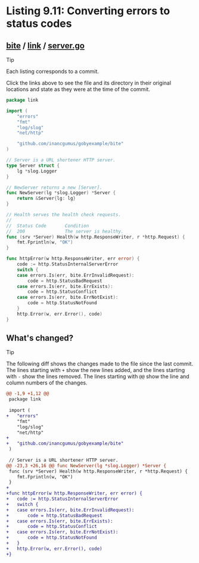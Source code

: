 # Listing 9.11: Converting errors to status codes

## [bite](https://github.com/inancgumus/gobyexample/blob/cbf33db4709cd689a3459e243c239f9a7e46a597/bite) / [link](https://github.com/inancgumus/gobyexample/blob/cbf33db4709cd689a3459e243c239f9a7e46a597/bite/link) / [server.go](https://github.com/inancgumus/gobyexample/blob/cbf33db4709cd689a3459e243c239f9a7e46a597/bite/link/server.go)

> [!TIP]
> Each listing corresponds to a commit.
>
> Click the links above to see the file and its directory in their original locations and state as they were at the time of the commit.

```go
package link

import (
	"errors"
	"fmt"
	"log/slog"
	"net/http"

	"github.com/inancgumus/gobyexample/bite"
)

// Server is a URL shortener HTTP server.
type Server struct {
	lg *slog.Logger
}

// NewServer returns a new [Server].
func NewServer(lg *slog.Logger) *Server {
	return &Server{lg: lg}
}

// Health serves the health check requests.
//
//	Status Code       Condition
//	200               The server is healthy.
func (srv *Server) Health(w http.ResponseWriter, r *http.Request) {
	fmt.Fprintln(w, "OK")
}

func httpError(w http.ResponseWriter, err error) {
	code := http.StatusInternalServerError
	switch {
	case errors.Is(err, bite.ErrInvalidRequest):
		code = http.StatusBadRequest
	case errors.Is(err, bite.ErrExists):
		code = http.StatusConflict
	case errors.Is(err, bite.ErrNotExist):
		code = http.StatusNotFound
	}
	http.Error(w, err.Error(), code)
}
```

## What's changed?

> [!TIP]
> The following diff shows the changes made to the file since the last commit.
> The lines starting with `+` show the new lines added, and the lines starting with `-` show the lines removed.
> The lines starting with `@@` show the line and column numbers of the changes.

```diff
@@ -1,9 +1,12 @@
 package link
 
 import (
+	"errors"
 	"fmt"
 	"log/slog"
 	"net/http"
+
+	"github.com/inancgumus/gobyexample/bite"
 )
 
 // Server is a URL shortener HTTP server.
@@ -23,3 +26,16 @@ func NewServer(lg *slog.Logger) *Server {
 func (srv *Server) Health(w http.ResponseWriter, r *http.Request) {
 	fmt.Fprintln(w, "OK")
 }
+
+func httpError(w http.ResponseWriter, err error) {
+	code := http.StatusInternalServerError
+	switch {
+	case errors.Is(err, bite.ErrInvalidRequest):
+		code = http.StatusBadRequest
+	case errors.Is(err, bite.ErrExists):
+		code = http.StatusConflict
+	case errors.Is(err, bite.ErrNotExist):
+		code = http.StatusNotFound
+	}
+	http.Error(w, err.Error(), code)
+}
```

